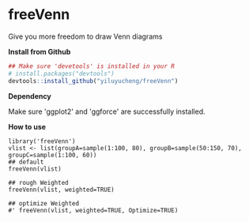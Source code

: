 # freeVenn
Give you more freedom to draw Venn diagrams

**Install from Github**
```R
## Make sure 'devetools' is installed in your R
# install.packages("devtools")
devtools::install_github("yiluyucheng/freeVenn")
```
**Dependency**

Make sure 'ggplot2' and 'ggforce' are successfully installed.

**How to use**
```
library('freeVenn')
vlist <- list(groupA=sample(1:100, 80), groupB=sample(50:150, 70), groupC=sample(1:100, 60))
## default
freeVenn(vlist)

## rough Weighted
freeVenn(vlist, weighted=TRUE)

## optimize Weighted
#' freeVenn(vlist, weighted=TRUE, Optimize=TRUE)
```
